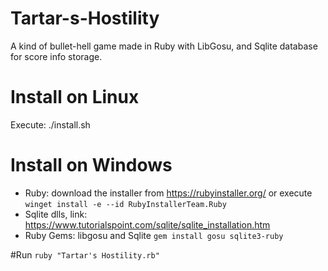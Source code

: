 # Tartar-s-Hostility
A kind of bullet-hell game made in Ruby with LibGosu, and Sqlite database for score info storage.

# Install on Linux
Execute: ./install.sh

# Install on Windows  
- Ruby: download the installer from https://rubyinstaller.org/  or execute `winget install -e --id RubyInstallerTeam.Ruby`
- Sqlite dlls, link: https://www.tutorialspoint.com/sqlite/sqlite_installation.htm 
- Ruby Gems: libgosu and Sqlite `gem install gosu sqlite3-ruby` 

#Run
  `ruby "Tartar's Hostility.rb"`
